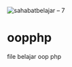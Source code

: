 ![sahabatbelajar – 7](https://user-images.githubusercontent.com/50074126/88798051-797e2600-d1ce-11ea-804d-a8d0a496798b.png)

# oopphp
file belajar oop php
